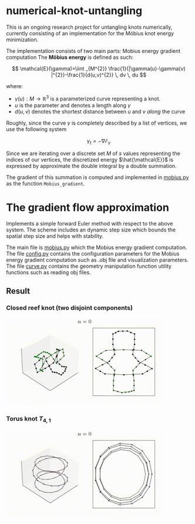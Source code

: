 # numerical-knot-untangling

This is an ongoing research project for untangling knots numerically, currently consisting of an implementation for the Möbius knot energy minimization.  

The implementation consists of two main parts:
Mobius energy gradient computation
The **Möbius energy** is defined as such:

$$
\mathcal{E}(\gamma)=\iint _{M^{2}} \frac{1}{|\gamma(u)-\gamma(v) |^{2}}-\frac{1}{d(u,v)^{2}} \, dv \, du 
$$

where:
- $\gamma(u):M\to\mathbb{R}^{3}$ is a parameterized curve representing a knot.
- $u$ is the parameter and denotes a length along $\gamma$
- $d(u,v)$ denotes the shortest distance  between $u$ and  $v$ *along* the curve 

Roughly, since the curve $\gamma$ is completely described by a list of vertices, we use the following system

$$
\gamma_t = -\nabla \mathcal{E}_\gamma
$$

Since we are iterating over a discrete set $M$ of $s$ values representing the indices of our vertices, the discretized energy $\hat{\mathcal{E}}$ is expressed by approximate the double integral by a double summation.

The gradient of this summation is computed and implemented in [mobius.py](mobius.py) as the function `Mobius_gradient`.

# The gradient flow approximation
Implements a simple forward Euler method with respect to the above system. 
The scheme includes an dynamic step size which bounds the spatial step size and helps with stability.

The main file is [mobius.py](mobius.py) which the Mobius energy gradient computation. \
The file [config.py](config.py) contains the configuration parameters for the Mobius energy gradient computation such as .obj file and visualization parameters.\
The file [curve.py](curve.py) contains the geometry manipulation function utility functions such as reading obj files.

## Result
### Closed reef knot (two disjoint components)
![reefknot.gif](./assets/reeefknot.gif)
### Torus knot $T_{4,1}$
![torus.gif](./assets/torus.gif)
